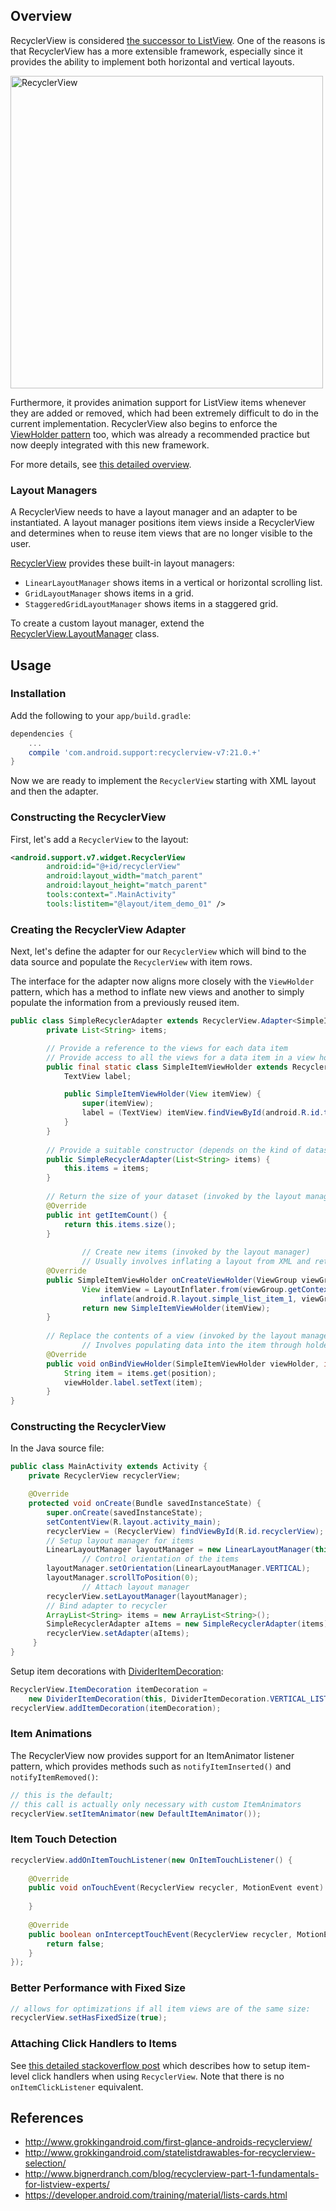 ## Overview

RecyclerView is considered [the successor to ListView](https://www.youtube.com/watch?v=3TtVsy98ces&t=232). One of the reasons is that RecyclerView has a more extensible framework, especially since it provides the ability to implement both horizontal and vertical layouts.  

<img src="https://developer.android.com/training/material/images/RecyclerView.png" width="500" alt="RecyclerView" />

Furthermore, it provides animation support for ListView items whenever they are added or removed, which had been extremely difficult to do in the current implementation.  RecyclerView also begins to enforce the [ViewHolder pattern](http://guides.codepath.com/android/Using-an-ArrayAdapter-with-ListView#improving-performance-with-the-viewholder-pattern) too, which was already a recommended practice but now deeply integrated with this new framework.

For more details, see [this detailed overview](http://www.grokkingandroid.com/first-glance-androids-recyclerview/).

### Layout Managers

A RecyclerView needs to have a layout manager and an adapter to be instantiated. A layout manager positions item views inside a RecyclerView and determines when to reuse item views that are no longer visible to the user. 

[RecyclerView](https://developer.android.com/reference/android/support/v7/widget/RecyclerView.html) provides these built-in layout managers:

 * `LinearLayoutManager` shows items in a vertical or horizontal scrolling list.
 * `GridLayoutManager` shows items in a grid.
 * `StaggeredGridLayoutManager` shows items in a staggered grid.

To create a custom layout manager, extend the [RecyclerView.LayoutManager](https://developer.android.com/reference/android/support/v7/widget/RecyclerView.LayoutManager.html) class.

## Usage

### Installation

Add the following to your `app/build.gradle`:

```gradle
dependencies {
    ...
    compile 'com.android.support:recyclerview-v7:21.0.+'
}
```

Now we are ready to implement the `RecyclerView` starting with XML layout and then the adapter.

### Constructing the RecyclerView

First, let's add a `RecyclerView` to the layout:

```xml
<android.support.v7.widget.RecyclerView
        android:id="@+id/recyclerView"
        android:layout_width="match_parent"
        android:layout_height="match_parent"
        tools:context=".MainActivity"
        tools:listitem="@layout/item_demo_01" />
```

### Creating the RecyclerView Adapter

Next, let's define the adapter for our `RecyclerView` which will bind to the data source and populate the `RecyclerView` with item rows.

The interface for the adapter now aligns more closely with the `ViewHolder` pattern, which has a method to inflate new views and another to simply populate the information from a previously reused item.

```java
public class SimpleRecyclerAdapter extends RecyclerView.Adapter<SimpleItemViewHolder> {
		private List<String> items;

		// Provide a reference to the views for each data item
		// Provide access to all the views for a data item in a view holder
		public final static class SimpleItemViewHolder extends RecyclerView.ViewHolder {
			TextView label;

			public SimpleItemViewHolder(View itemView) {
				super(itemView);
				label = (TextView) itemView.findViewById(android.R.id.text1);
			}
		}
		
		// Provide a suitable constructor (depends on the kind of dataset)
		public SimpleRecyclerAdapter(List<String> items) {
			this.items = items;
		}
              
		// Return the size of your dataset (invoked by the layout manager)
		@Override
		public int getItemCount() {
			return this.items.size();
		}
               
                // Create new items (invoked by the layout manager)
                // Usually involves inflating a layout from XML and returning the holder
		@Override
		public SimpleItemViewHolder onCreateViewHolder(ViewGroup viewGroup, int viewType) {
	            View itemView = LayoutInflater.from(viewGroup.getContext()).
	                inflate(android.R.layout.simple_list_item_1, viewGroup, false);
	            return new SimpleItemViewHolder(itemView);
		}
		
		// Replace the contents of a view (invoked by the layout manager)
                // Involves populating data into the item through holder
		@Override
		public void onBindViewHolder(SimpleItemViewHolder viewHolder, int position) {
			String item = items.get(position);
			viewHolder.label.setText(item);
		}
}
```

### Constructing the RecyclerView

In the Java source file:

```java
public class MainActivity extends Activity {
	private RecyclerView recyclerView;

	@Override
	protected void onCreate(Bundle savedInstanceState) {
		super.onCreate(savedInstanceState);
		setContentView(R.layout.activity_main);
		recyclerView = (RecyclerView) findViewById(R.id.recyclerView);
		// Setup layout manager for items
		LinearLayoutManager layoutManager = new LinearLayoutManager(this);
                // Control orientation of the items
		layoutManager.setOrientation(LinearLayoutManager.VERTICAL);
		layoutManager.scrollToPosition(0);
                // Attach layout manager
		recyclerView.setLayoutManager(layoutManager);
		// Bind adapter to recycler
		ArrayList<String> items = new ArrayList<String>();
		SimpleRecyclerAdapter aItems = new SimpleRecyclerAdapter(items);
		recyclerView.setAdapter(aItems);
     }
}
```

Setup item decorations with [DividerItemDecoration](https://gist.githubusercontent.com/alexfu/0f464fc3742f134ccd1e/raw/abe729359e5b3691f2fe56445644baf0e40b35ba/DividerItemDecoration.java):

```java
RecyclerView.ItemDecoration itemDecoration =
    new DividerItemDecoration(this, DividerItemDecoration.VERTICAL_LIST);
recyclerView.addItemDecoration(itemDecoration);
```

### Item Animations

The RecyclerView now provides support for an ItemAnimator listener pattern, which provides methods such as `notifyItemInserted()` and `notifyItemRemoved()`:

```java
// this is the default; 
// this call is actually only necessary with custom ItemAnimators
recyclerView.setItemAnimator(new DefaultItemAnimator());
```

### Item Touch Detection

```java
recyclerView.addOnItemTouchListener(new OnItemTouchListener() {
			
	@Override
	public void onTouchEvent(RecyclerView recycler, MotionEvent event) {
				
	}
			
	@Override
	public boolean onInterceptTouchEvent(RecyclerView recycler, MotionEvent event) {
		return false;
	}
});
```

### Better Performance with Fixed Size

```java
// allows for optimizations if all item views are of the same size:
recyclerView.setHasFixedSize(true);
```

### Attaching Click Handlers to Items

See [this detailed stackoverflow post](http://stackoverflow.com/a/24933117) which describes how to setup item-level click handlers when using `RecyclerView`. Note that there is no `onItemClickListener` equivalent. 

## References

* <http://www.grokkingandroid.com/first-glance-androids-recyclerview/>
* <http://www.grokkingandroid.com/statelistdrawables-for-recyclerview-selection/>
* <http://www.bignerdranch.com/blog/recyclerview-part-1-fundamentals-for-listview-experts/>
* <https://developer.android.com/training/material/lists-cards.html>